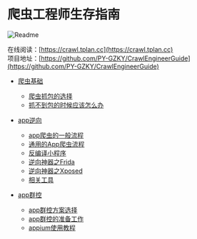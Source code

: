 # 爬虫工程师生存指南

![Readme](https://github-readme-stats.vercel.app/api/pin/?username=PY-GZKY&repo=CrawlEngineerGuide)

在线阅读：[https://crawl.tplan.cc](https://crawl.tplan.cc)   
项目地址：[https://github.com/PY-GZKY/CrawlEngineerGuide](https://github.com/PY-GZKY/CrawlEngineerGuide)

* [爬虫基础](爬虫抓包的选择.md)
    * [爬虫抓包的选择](爬虫抓包的选择.md)
    * [抓不到包的时候应该怎么办](抓不到包的时候应该怎么办.md)

* [app逆向](app爬虫的一般流程.md)
    * [app爬虫的一般流程](app爬虫的一般流程.md)
    * [通用的App爬虫流程](通用的App爬虫流程.md)
    * [反编译小程序](反编译小程序.md)
    * [逆向神器之Frida](逆向神器之Frida.md)
    * [逆向神器之Xposed](逆向神器之Xposed.md)
    * [相关工具](相关工具.md)

* [app群控](app群控方案选择.md)
    * [app群控方案选择](app群控方案选择.md)
    * [app群控的准备工作](app群控的准备工作.md)
    * [appium使用教程](appium使用教程.md)
    
